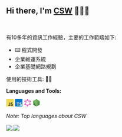 ## Hi there, I'm [CSW](https://kamitom.github.io/tiny.web/) 👨🏻‍💻

<br/>

有10多年的資訊工作經驗，主要的工作範疇如下:
- ⌨️ 程式開發
- 企業維運系統 
- 企業基礎網路規劃

使用的技術工具: ✍🏻 

**Languages and Tools:**  

<code><img height="20" src="https://raw.githubusercontent.com/github/explore/80688e429a7d4ef2fca1e82350fe8e3517d3494d/topics/javascript/javascript.png"></code>
<code><img height="20" src="https://raw.githubusercontent.com/github/explore/80688e429a7d4ef2fca1e82350fe8e3517d3494d/topics/typescript/typescript.png"></code>
<code><img height="20" src="https://raw.githubusercontent.com/github/explore/5c058a388828bb5fde0bcafd4bc867b5bb3f26f3/topics/graphql/graphql.png"></code>
<code><img height="20" src="https://raw.githubusercontent.com/github/explore/80688e429a7d4ef2fca1e82350fe8e3517d3494d/topics/nodejs/nodejs.png"></code>    


*Note: Top languages about CSW*

<a href="https://github.com/anuraghazra/github-readme-stats">
  <img align="center" src="https://github-readme-stats.vercel.app/api/top-langs/?username=kamitom&layout=compact&theme=radical" />
</a>

<a href="https://github.com/kamitom/tiny.web">
  <img align="center" src="https://github-readme-stats.vercel.app/api/pin/?username=kamitom&repo=github.com/kamitom/tiny.web&theme=radical" />
</a>
